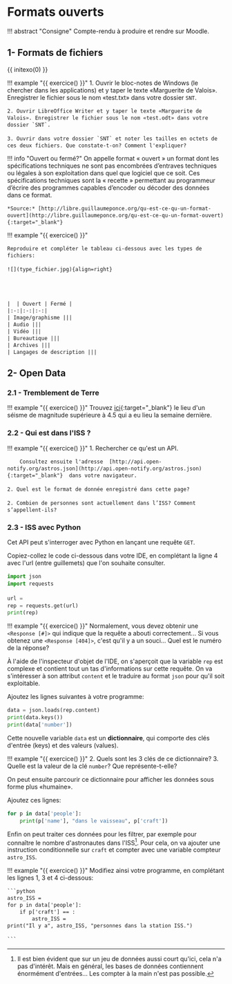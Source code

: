 # Formats ouverts

!!! abstract "Consigne"
    Compte-rendu à produire et rendre sur Moodle.

## 1- Formats de fichiers

{{ initexo(0) }}

!!! example "{{ exercice() }}"
    1. Ouvrir le bloc-notes de Windows (le chercher dans les applications) et y taper le texte «Marguerite de Valois». Enregistrer le fichier sous le nom «test.txt» dans votre dossier `SNT`.

    2. Ouvrir LibreOffice Writer et y taper le texte «Marguerite de Valois». Enregistrer le fichier sous le nom «test.odt» dans votre dossier `SNT`.

    3. Ouvrir dans votre dossier `SNT` et noter les tailles en octets de ces deux fichiers. Que constate-t-on? Comment l'expliquer?


!!! info "Ouvert ou fermé?"
    On appelle format « ouvert » un format dont les spécifications techniques ne sont pas encombrées d’entraves techniques ou légales à son exploitation dans quel que logiciel que ce soit. Ces spécifications techniques sont la « recette » permettant au programmeur d’écrire des programmes capables d’encoder ou décoder des données dans ce format.

    *Source:* [http://libre.guillaumeponce.org/qu-est-ce-qu-un-format-ouvert](http://libre.guillaumeponce.org/qu-est-ce-qu-un-format-ouvert){:target="_blank"}

!!! example "{{ exercice() }}"

    Reproduire et compléter le tableau ci-dessous avec les types de fichiers:

    ![](type_fichier.jpg){align=right} 




    |  | Ouvert | Fermé |
    |:-:|:-:|:-:|
    | Image/graphisme |||
    | Audio |||
    | Vidéo |||
    | Bureautique |||
    | Archives |||
    | Langages de description |||




## 2- Open Data

### 2.1 - Tremblement de Terre

!!! example "{{ exercice() }}"
    Trouvez [ici](https://earthquake.usgs.gov/earthquakes/feed/v1.0/csv.php){:target="_blank"}  le lieu d'un séisme de magnitude supérieure à 4.5 qui a eu lieu la semaine dernière.



### 2.2 - Qui est dans l'ISS ?

!!! example "{{ exercice() }}"
    1. Rechercher ce qu'est un API.

        Consultez ensuite l'adresse  [http://api.open-notify.org/astros.json](http://api.open-notify.org/astros.json){:target="_blank"}  dans votre navigateur.

    2. Quel est le format de donnée enregistré dans cette page?

    2. Combien de personnes sont actuellement dans l’ISS? Comment s’appellent-ils?

### 2.3 - ISS avec Python

Cet API peut s'interroger avec Python en lançant une requête `GET`.

Copiez-collez le code ci-dessous dans votre IDE, en complétant la ligne 4 avec l'url (entre guillemets) que l'on souhaite consulter.

```python
import json
import requests

url = 
rep = requests.get(url)
print(rep)
```

!!! example "{{ exercice() }}"
    Normalement, vous devez obtenir une `<Response [#]>` qui indique que la requête a abouti correctement... Si vous obtenez une `<Response [404]>`, c'est qu'il y a un souci... Quel est le numéro de la réponse?

À l'aide de l'inspecteur d'objet de l'IDE, on s'aperçoit que la variable `rep` est complexe et contient tout un tas d'informations sur cette requête. On va s'intéresser à son attribut `content` et le traduire au format `json` pour qu'il soit exploitable.

Ajoutez les lignes suivantes à votre programme:

```python
data = json.loads(rep.content)
print(data.keys())
print(data['number'])
```

Cette nouvelle variable `data` est un **dictionnaire**, qui comporte des clés d'entrée (keys) et des valeurs (values).

!!! example "{{ exercice() }}"
    2. Quels sont les 3 clés de ce dictionnaire?
    3. Quelle est la valeur de la clé `number`? Que représente-t-elle?

On peut ensuite parcourir ce dictionnaire pour afficher les données sous forme plus «humaine».

Ajoutez ces lignes:

```python
for p in data['people']:
    print(p['name'], "dans le vaisseau", p['craft'])
```

Enfin on peut traiter ces données pour les filtrer, par exemple pour connaître le nombre d'astronautes dans l'ISS[^1]. Pour cela, on va ajouter une instruction conditionnelle sur `craft` et compter avec une variable compteur `astro_ISS`.

[^1]: Il est bien évident que sur un jeu de données aussi court qu'ici, cela n'a pas d'intérêt. Mais en général, les bases de données contiennent énormément d'entrées... Les compter à la main n'est pas possible.

!!! example "{{ exercice() }}"
    Modifiez ainsi votre programme, en complétant les lignes 1, 3 et 4 ci-dessous: 

    ```python
    astro_ISS = 
    for p in data['people']:
        if p['craft'] == :
            astro_ISS = 
    print("Il y a", astro_ISS, "personnes dans la station ISS.")

    ```

